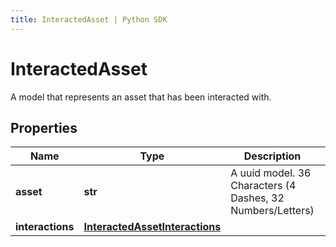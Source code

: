 ```yaml
---
title: InteractedAsset | Python SDK
---
```


# InteractedAsset

A model that represents an asset that has been interacted with. 

## Properties

Name | Type | Description | Notes
------------ | ------------- | ------------- | -------------
**asset** | **str** | A uuid model. 36 Characters (4 Dashes, 32 Numbers/Letters)  | [optional] 
**interactions** | [**InteractedAssetInteractions**](InteractedAssetInteractions) |  | [optional] 


